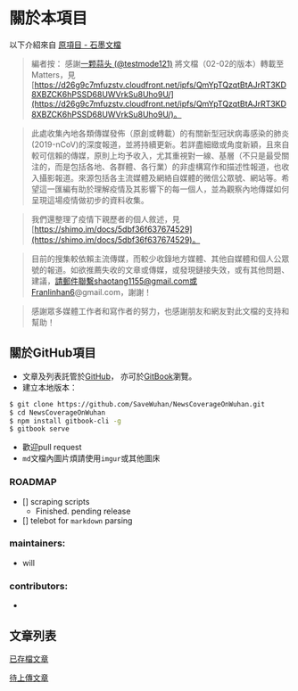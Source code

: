 # 關於本項目

以下介紹來自 [原項目 - 石墨文檔](https://shimo.im/docs/2d05dce1eaa743c7/read)
> 編者按：
> 感謝[一颗蒜头 \(@testmode121\)](https://matters.news/@testmode121?utm_source=ipfs) 將文檔（02-02的版本）轉載至Matters，見 [https://d26g9c7mfuzstv.cloudfront.net/ipfs/QmYpTQzqtBtAJrRT3KD8XBZCK6hPSSD68UWVrkSu8Uho9U/](https://d26g9c7mfuzstv.cloudfront.net/ipfs/QmYpTQzqtBtAJrRT3KD8XBZCK6hPSSD68UWVrkSu8Uho9U/)。
	
> 此處收集內地各類傳媒發佈（原創或轉載）的有關新型冠狀病毒感染的肺炎\(2019-nCoV\)的深度報道，並將持續更新。若詳盡細緻或角度新穎，且來自較可信賴的傳媒，原則上均予收入，尤其重視對一線、基層（不只是最受關注的，而是包括各地、各群體、各行業）的非虛構寫作和描述性報道，也收入攝影報道。來源包括各主流媒體及網絡自媒體的微信公眾號、網站等。希望這一匯編有助於理解疫情及其影響下的每一個人，並為觀察內地傳媒如何呈現這場疫情做初步的資料收集。
	
> 我們還整理了疫情下親歷者的個人敘述，見 [https://shimo.im/docs/5dbf36f637674529](https://shimo.im/docs/5dbf36f637674529)。
	
> 目前的搜集較依賴主流傳媒，而較少收錄地方媒體、其他自媒體和個人公眾號的報道。如欲推薦失收的文章或傳媒，或發現鏈接失效，或有其他問題、建議，請郵件聯繫shaotang1155@gmail.com或Franlinhan6@gmail.com，謝謝！
	
> 感謝眾多媒體工作者和寫作者的努力，也感謝朋友和網友對此文檔的支持和幫助！

## 關於GitHub項目
- 文章及列表託管於[GitHub](https://github.com/SaveWuhan/NewsCoverageOnWuhan)， 亦可於[GitBook](https://freewuhan2020.gitbook.io/wuhan2020/)瀏覽。
- 建立本地版本：

```bash
$ git clone https://github.com/SaveWuhan/NewsCoverageOnWuhan.git
$ cd NewsCoverageOnWuhan
$ npm install gitbook-cli -g
$ gitbook serve
```
- 歡迎pull request  
- `md`文檔內圖片煩請使用`imgur`或其他圖床

### ROADMAP
- [] scraping scripts
	- Finished. pending release
- [] telebot for `markdown` parsing

### maintainers: 
- will

### contributors:
-  


## 文章列表
[已存檔文章](./archived.md)

[待上傳文章](./todo.md)